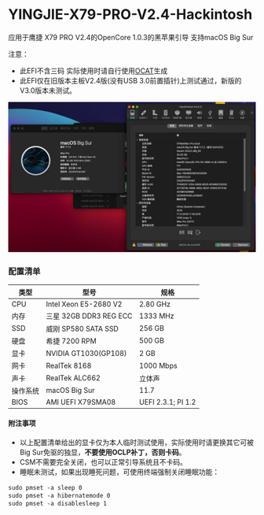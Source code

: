 # YINGJIE-X79-PRO-V2.4-Hackintosh
应用于鹰捷 X79 PRO V2.4的OpenCore 1.0.3的黑苹果引导 支持macOS Big Sur

注意：
- 此EFI不含三码 实际使用时请自行使用[OCAT](https://github.com/ic005k/OCAuxiliaryTools)生成
- 此EFI仅在旧版本主板V2.4版(没有USB 3.0前置插针)上测试通过，新版的V3.0版本未测试。

![](image.jpg)
### 配置清单
|类型|型号|规格|
|---|---|---|
|CPU|Intel Xeon E5-2680 V2|2.80 GHz|
|内存|三星 32GB DDR3 REG ECC|1333 MHz|
|SSD|威刚 SP580 SATA SSD|256 GB|
|硬盘|希捷 7200 RPM|500 GB|
|显卡|NVIDIA GT1030(GP108)|2 GB|
|网卡|RealTek 8168|1000 Mbps|
|声卡|RealTek ALC662|立体声|
|操作系统|macOS Big Sur|11.7|
|BIOS|AMI UEFI X79SMA08|UEFI 2.3.1; PI 1.2|

#### 附注事项
- 以上配置清单给出的显卡仅为本人临时测试使用，实际使用时请更换其它可被Big Sur免驱的独显，**不要使用OCLP补丁，否则卡码**。
- CSM不需要完全关闭，也可以正常引导系统且不卡码。
- 睡眠未测试，如果出现睡死问题，可使用终端强制关闭睡眠功能：
```
sudo pmset -a sleep 0
sudo pmset -a hibernatemode 0
sudo pmset -a disablesleep 1
```
